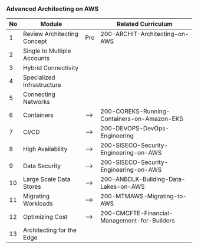 ### Advanced Architecting on AWS

| No  | Module                      |     | Related Curriculum                           |
| --- | --------------------------- | --- | -------------------------------------------- |
| 1   | Review Architecting Concept | Pre | 200-ARCHIT-Architecting-on-AWS               |
| 2   | Single to Multiple Accounts |     |                                              |
| 3   | Hybrid Connectivity         |     |                                              |
| 4   | Specialized Infrastructure  |     |                                              |
| 5   | Connecting Networks         |     |                                              |
| 6   | Containers                  | --> | 200-COREKS-Running-Containers-on-Amazon-EKS  |
| 7   | CI/CD                       | --> | 200-DEVOPS-DevOps-Engineering                |
| 8   | High Availability           | --> | 200-SISECO-Security-Engineering-on-AWS       |
| 9   | Data Security               | --> | 200-SISECO-Security-Engineering-on-AWS       |
| 10  | Large Scale Data Stores     | --> | 200-ANBDLK-Building-Data-Lakes-on-AWS        |
| 11  | Migrating Workloads         | --> | 200-MTMAWS-Migrating-to-AWS                  |
| 12  | Optimizing Cost             | --> | 200-CMCFTE-Financial-Management-for-Builders |
| 13  | Architecting for the Edge   |     |                                              |
